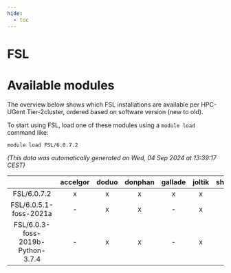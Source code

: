 ```yaml
---
hide:
  - toc
---
```


FSL
===

# Available modules


The overview below shows which FSL installations are available per HPC-UGent Tier-2cluster, ordered based on software version (new to old).

To start using FSL, load one of these modules using a `module load` command like:

```shell
module load FSL/6.0.7.2
```

*(This data was automatically generated on Wed, 04 Sep 2024 at 13:39:17 CEST)*  

| |accelgor|doduo|donphan|gallade|joltik|shinx|skitty|
| :---: | :---: | :---: | :---: | :---: | :---: | :---: | :---: |
|FSL/6.0.7.2|x|x|x|x|x|-|x|
|FSL/6.0.5.1-foss-2021a|-|x|x|-|x|-|x|
|FSL/6.0.3-foss-2019b-Python-3.7.4|-|x|x|-|x|-|x|
